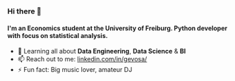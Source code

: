 ### Hi there 👋


#### I'm an Economics student at the University of Freiburg. Python developer with focus on statistical analysis.

- 🌱 Learning all about **Data Engineering**, **Data Science** & **BI**
- 📫 Reach out to me: [linkedin.com/in/gevosa/](https://www.linkedin.com/in/gevosa/)
- ⚡️ Fun fact: Big music lover, amateur DJ
